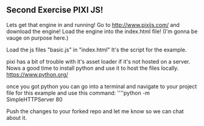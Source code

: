 ## Second Exercise PIXI JS! 

Lets get that engine in and running! Go to http://www.pixijs.com/ and download the engine!
Load the engine into the index.html file! (I'm gonna be vauge on purpose here.)

Load the js files "basic.js" in "index.html" It's the script for the example. 

pixi has a bit of trouble with it's asset loader if it's not hosted on a server. 
Nows a good time to install python and use it to host the files locally. 
https://www.python.org/

once you got python you can go into a terminal and navigate to your project file for this example and use this command: 
''''python -m SimpleHTTPServer 80


Push the changes to your forked repo and let me know so we can chat about it. 
